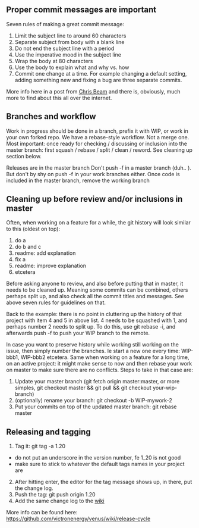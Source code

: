 ## Proper commit messages are important

Seven rules of making a great commit message:

1. Limit the subject line to around 60 characters 
2. Separate subject from body with a blank line 
3. Do not end the subject line with a period
4. Use the imperative mood in the subject line 
5. Wrap the body at 80 characters
6. Use the body to explain what and why vs. how 
7. Commit one change at a time. For example changing a default setting, adding something new and fixing a bug are three separate commits.

More info here in a post from [Chris Beam](https://chris.beams.io/posts/git-commit/) and there is, obviously, much more to find about this all over the internet.

## Branches and workflow

Work in progress should be done in a branch, prefix it with WIP, or work in your own forked repo.
We have a rebase-style workflow. Not a merge one.
Most important: once ready for checking / discussing or inclusion into the master branch: first squash / rebase / split / clean / reword. See cleaning up section below.

Releases are in the master branch
Don't push -f in a master branch (duh.. ). But don't by shy on push -f in your work branches either.
Once code is included in the master branch, remove the working branch

## Cleaning up before review and/or inclusions in master

Often, when working on a feature for a while, the git history will look similar to this (oldest on top):

1. do a
2. do b and c
3. readme: add explanation
4. fix a
5. readme: improve explanation
6. etcetera

Before asking anyone to review, and also before putting that in master, it needs to be cleaned up. Meaning some commits can be combined, others perhaps split up, and also check all the commit titles and messages. See above seven rules for guidelines on that.

Back to the example: there is no point in cluttering up the history of that project with item 4 and 5 in above list. 4 needs to be squashed with 1, and perhaps number 2 needs to split up. To do this, use git rebase -i, and afterwards push -f to push your WIP branch to the remote. 

In case you want to preserve history while working still working on the issue, then simply number the branches. Ie start a new one every time: WIP-bbb1, WIP-bbb2 etcetera. Same when working on a feature for a long time, on an active project: it might make sense to now and then rebase your work on master to make sure there are no conflicts. Steps to take in that case are:

1. Update your master branch (git fetch origin master:master, or more simples, git checkout master && git pull && git checkout your-wip-branch)
2. (optionally) rename your branch: git checkout -b WIP-mywork-2
3. Put your commits on top of the updated master branch: git rebase master

## Releasing and tagging
 
1. Tag it: git tag -a 1.20

* do not put an underscore in the version number, fe 1_20 is not good
* make sure to stick to whatever the default tags names in your project are

2. After hitting enter, the editor for the tag message shows up, in there, put the change log. 
3. Push the tag: git push origin 1.20
4. Add the same change log to the [wiki](https://github.com/victronenergy/venus-private/wiki/todo)

More info can be found here: https://github.com/victronenergy/venus/wiki/release-cycle